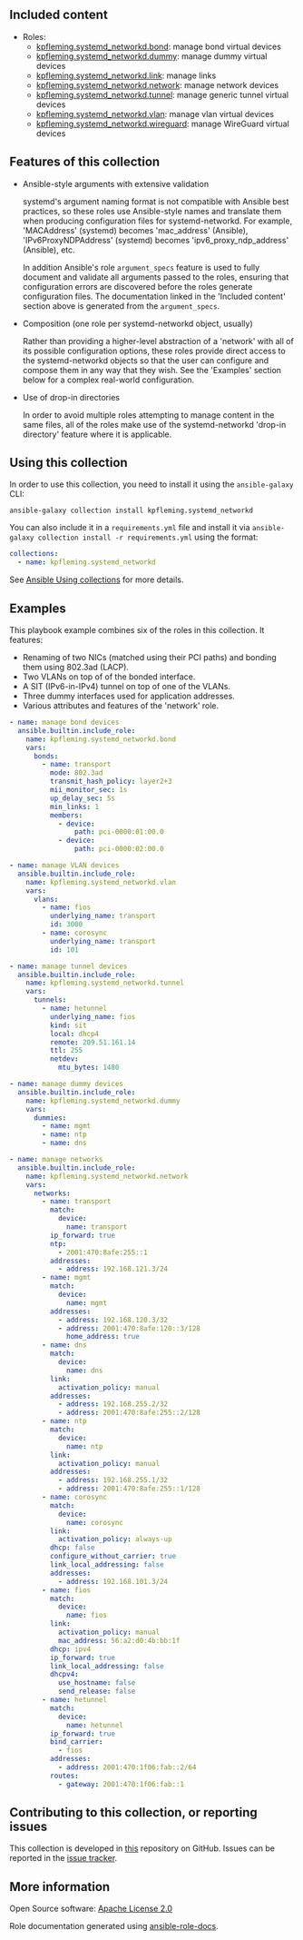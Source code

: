 ## Included content

* Roles:
  - [kpfleming.systemd_networkd.bond](https://github.com/kpfleming/ansible-systemd-networkd/blob/3.1.0/src/roles/bond/README.md): manage bond virtual devices
  - [kpfleming.systemd_networkd.dummy](https://github.com/kpfleming/ansible-systemd-networkd/blob/3.1.0/src/roles/dummy/README.md): manage dummy virtual devices
  - [kpfleming.systemd_networkd.link](https://github.com/kpfleming/ansible-systemd-networkd/blob/3.1.0/src/roles/link/README.md): manage links
  - [kpfleming.systemd_networkd.network](https://github.com/kpfleming/ansible-systemd-networkd/blob/3.1.0/src/roles/network/README.md): manage network devices
  - [kpfleming.systemd_networkd.tunnel](https://github.com/kpfleming/ansible-systemd-networkd/blob/3.1.0/src/roles/tunnel/README.md): manage generic tunnel virtual devices
  - [kpfleming.systemd_networkd.vlan](https://github.com/kpfleming/ansible-systemd-networkd/blob/3.1.0/src/roles/vlan/README.md): manage vlan virtual devices
  - [kpfleming.systemd_networkd.wireguard](https://github.com/kpfleming/ansible-systemd-networkd/blob/3.1.0/src/roles/wireguard/README.md): manage WireGuard virtual devices

## Features of this collection

* Ansible-style arguments with extensive validation

  systemd's argument naming format is not compatible with Ansible best practices, so these roles
  use Ansible-style names and translate them when producing configuration files for systemd-networkd.
  For example, 'MACAddress' (systemd) becomes 'mac_address' (Ansible), 'IPv6ProxyNDPAddress' (systemd)
  becomes 'ipv6_proxy_ndp_address' (Ansible), etc.

  In addition Ansible's role `argument_specs` feature is used to fully document and validate all
  arguments passed to the roles, ensuring that configuration errors are discovered before the roles
  generate configuration files. The documentation linked in the 'Included content' section above is generated
  from the `argument_specs`.

* Composition (one role per systemd-networkd object, usually)

  Rather than providing a higher-level abstraction of a 'network' with all of its possible configuration
  options, these roles provide direct access to the systemd-networkd objects so that the user can configure
  and compose them in any way that they wish. See the 'Examples' section below for a complex real-world
  configuration.

* Use of drop-in directories

  In order to avoid multiple roles attempting to manage content in the same files, all of the roles make
  use of the systemd-networkd 'drop-in directory' feature where it is applicable.

## Using this collection

In order to use this collection, you need to install it using the
`ansible-galaxy` CLI:

    ansible-galaxy collection install kpfleming.systemd_networkd

You can also include it in a `requirements.yml` file and install it
via `ansible-galaxy collection install -r requirements.yml` using the
format:

```yaml
collections:
  - name: kpfleming.systemd_networkd
```
See [Ansible Using collections](https://docs.ansible.com/ansible/latest/user_guide/collections_using.html) for more details.

## Examples

This playbook example combines six of the roles in this collection. It features:

* Renaming of two NICs (matched using their PCI paths) and bonding them using
  802.3ad (LACP).
* Two VLANs on top of of the bonded interface.
* A SIT (IPv6-in-IPv4) tunnel on top of one of the VLANs.
* Three dummy interfaces used for application addresses.
* Various attributes and features of the 'network' role.

```yaml
- name: manage bond devices
  ansible.builtin.include_role:
    name: kpfleming.systemd_networkd.bond
    vars:
      bonds:
        - name: transport
          mode: 802.3ad
          transmit_hash_policy: layer2+3
          mii_monitor_sec: 1s
          up_delay_sec: 5s
          min_links: 1
          members:
            - device:
                path: pci-0000:01:00.0
            - device:
                path: pci-0000:02:00.0

- name: manage VLAN devices
  ansible.builtin.include_role:
    name: kpfleming.systemd_networkd.vlan
    vars:
      vlans:
        - name: fios
          underlying_name: transport
          id: 3000
        - name: corosync
          underlying_name: transport
          id: 101

- name: manage tunnel devices
  ansible.builtin.include_role:
    name: kpfleming.systemd_networkd.tunnel
    vars:
      tunnels:
        - name: hetunnel
          underlying_name: fios
          kind: sit
          local: dhcp4
          remote: 209.51.161.14
          ttl: 255
          netdev:
            mtu_bytes: 1480

- name: manage dummy devices
  ansible.builtin.include_role:
    name: kpfleming.systemd_networkd.dummy
    vars:
      dummies:
        - name: mgmt
        - name: ntp
        - name: dns

- name: manage networks
  ansible.builtin.include_role:
    name: kpfleming.systemd_networkd.network
    vars:
      networks:
        - name: transport
          match:
            device:
              name: transport
          ip_forward: true
          ntp:
            - 2001:470:8afe:255::1
          addresses:
            - address: 192.168.121.3/24
        - name: mgmt
          match:
            device:
              name: mgmt
          addresses:
            - address: 192.168.120.3/32
            - address: 2001:470:8afe:120::3/128
              home_address: true
        - name: dns
          match:
            device:
              name: dns
          link:
            activation_policy: manual
          addresses:
            - address: 192.168.255.2/32
            - address: 2001:470:8afe:255::2/128
        - name: ntp
          match:
            device:
              name: ntp
          link:
            activation_policy: manual
          addresses:
            - address: 192.168.255.1/32
            - address: 2001:470:8afe:255::1/128
        - name: corosync
          match:
            device:
              name: corosync
          link:
            activation_policy: always-up
          dhcp: false
          configure_without_carrier: true
          link_local_addressing: false
          addresses:
            - address: 192.168.101.3/24
        - name: fios
          match:
            device:
              name: fios
          link:
            activation_policy: manual
            mac_address: 56:a2:d0:4b:bb:1f
          dhcp: ipv4
          ip_forward: true
          link_local_addressing: false
          dhcpv4:
            use_hostname: false
            send_release: false
        - name: hetunnel
          match:
            device:
              name: hetunnel
          ip_forward: true
          bind_carrier:
            - fios
          addresses:
            - address: 2001:470:1f06:fab::2/64
          routes:
            - gateway: 2001:470:1f06:fab::1
```

## Contributing to this collection, or reporting issues

This collection is developed in
[this](https://github.com/kpfleming/ansible-systemd-networkd)
repository on GitHub. Issues can be reported in the [issue
tracker](https://github.com/kpfleming/ansible-systemd-networkd/issues).

## More information

Open Source software: [Apache License 2.0](https://spdx.org/licenses/Apache-2.0.html)

Role documentation generated using [ansible-role-docs](https://gitlab.com/kpfleming/ansible-role-docs).
